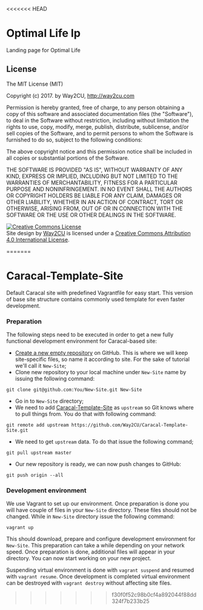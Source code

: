 <<<<<<< HEAD
# Optimal Life lp

Landing page for Optimal Life

## License

The MIT License (MIT)

Copyright (c) 2017. by Way2CU, http://way2cu.com

Permission is hereby granted, free of charge, to any person obtaining a copy of this software and associated documentation files (the "Software"), to deal in the Software without restriction, including without limitation the rights to use, copy, modify, merge, publish, distribute, sublicense, and/or sell copies of the Software, and to permit persons to whom the Software is furnished to do so, subject to the following conditions:

The above copyright notice and this permission notice shall be included in all copies or substantial portions of the Software.

THE SOFTWARE IS PROVIDED "AS IS", WITHOUT WARRANTY OF ANY KIND, EXPRESS OR IMPLIED, INCLUDING BUT NOT LIMITED TO THE WARRANTIES OF MERCHANTABILITY, FITNESS FOR A PARTICULAR PURPOSE AND NONINFRINGEMENT. IN NO EVENT SHALL THE AUTHORS OR COPYRIGHT HOLDERS BE LIABLE FOR ANY CLAIM, DAMAGES OR OTHER LIABILITY, WHETHER IN AN ACTION OF CONTRACT, TORT OR OTHERWISE, ARISING FROM, OUT OF OR IN CONNECTION WITH THE SOFTWARE OR THE USE OR OTHER DEALINGS IN THE SOFTWARE.

<a rel="license" href="http://creativecommons.org/licenses/by/4.0/"><img alt="Creative Commons License" style="border-width:0" src="https://i.creativecommons.org/l/by/4.0/88x31.png" /></a><br /><span xmlns:dct="http://purl.org/dc/terms/" property="dct:title">Site design</span> by <a xmlns:cc="http://creativecommons.org/ns#" href="http://way2cu.com" property="cc:attributionName" rel="cc:attributionURL">Way2CU</a> is licensed under a <a rel="license" href="http://creativecommons.org/licenses/by/4.0/">Creative Commons Attribution 4.0 International License</a>.

=======
# Caracal-Template-Site

Default Caracal site with predefined Vagrantfile for easy start. This version of base site structure contains commonly used template for even faster development.

### Preparation

The following steps need to be executed in order to get a new fully functional development environment for Caracal-based site:

* [Create a new empty repository](https://github.com/repositories/new) on GitHub. This is where we will keep site-specific files, so name it according to site. For the sake of tutorial we'll call it `New-Site`;
* Clone new repository to your local machine under `New-Site` name by issuing the following command:
```
git clone git@github.com:You/New-Site.git New-Site
```
* Go in to `New-Site` directory;
* We need to add [Caracal-Template-Site](https://github.com/Way2CU/Caracal-Template-Site) as `upstream` so Git knows where to pull things from. You do that with following command:
```
git remote add upstream https://github.com/Way2CU/Caracal-Template-Site.git
```
* We need to get `upstream` data. To do that issue the following command;
```
git pull upstream master
```
* Our new repository is ready, we can now push changes to GitHub:
```
git push origin --all
```

### Development environment

We use Vagrant to set up our environment. Once preparation is done you will have couple of files in your `New-Site` directory. These files should not be changed. While in `New-Site` directory issue the following command:
```
vagrant up
```
This should download, prepare and configure development environment for `New-Site`. This preparation can take a while depending on your network speed. Once preparation is done, additional files will appear in your directory. You can now start working on your new project.

Suspending virtual environment is done with `vagrant suspend` and resumed with `vagrant resume`. Once development is completed virtual environment can be destroyed with `vagrant destroy` without affecting site files.
>>>>>>> f30f0f52c98b0cf4a892044f88dd324f7b233b25
